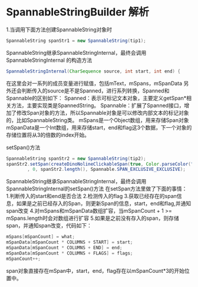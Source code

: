 # SpannableStringBuilder 解析
1.当调用下面方法创建SpannableString对象时
```Java
SpannableString spanStr1 = new SpannableString(tip1);
```
SpannableString继承SpannableStringInternal，最终会调用SpannableStringInternal
的构造方法
```Java
SpannableStringInternal(CharSequence source, int start, int end) {
```
在这里会对一系列的成员变量进行赋值，包括mText，mSpans，mSpanData
另外还会判断传入的source是不是Spanned，进行系列转换，Spanned和Spannable的区别如下：
Spanned：表示可标记文本对象，主要定义getSpan*相关方法，主要实现类是SpannedString。
Spannable：扩展了Spanned接口，增加了修改Span对象的方法，所以Spannable对象是可以修改内部文本的标记对象的，比如SpannableString类。
mSpans是一个Object数组，用来存储Span对象
mSpanData是一个Int数组，用来存储start，end和flag这3个数据，下一个对象的存储位置将从3的倍数的index开始。

setSpan()方法
```Java
SpannableString spanStr2 = new SpannableString(tip2);
spanStr2.setSpan(createDinoNolineClickableSpan(true, Color.parseColor("#FF2A7A"), this)
        , 0, spanStr2.length(), Spannable.SPAN_EXCLUSIVE_EXCLUSIVE);
```
SpannableString继承SpannableStringInternal，最终会调用SpannableStringInternal的setSpan()方法
在setSpan方法里做了下面的事情：
1.判断传入的start和end是否合法
2.检测传入的flag
3.获取已经存在的span信息，如果是之前已经存入的Span，则更新Span的信息，start，end和flag,并通知span改变
4.对mSpans和mSpanData数组扩容，当mSpanCount + 1 >= mSpans.length时会对数组进行扩容
5.如果是之前没有存入的span，则存储span，并通知span改变，代码如下：
```Java
mSpans[mSpanCount] = what;
mSpanData[mSpanCount * COLUMNS + START] = start;
mSpanData[mSpanCount * COLUMNS + END] = end;
mSpanData[mSpanCount * COLUMNS + FLAGS] = flags;
mSpanCount++;
```
span对象直接存在mSpan中，start，end，flag存在以mSpanCount*3的开始位置中。



































